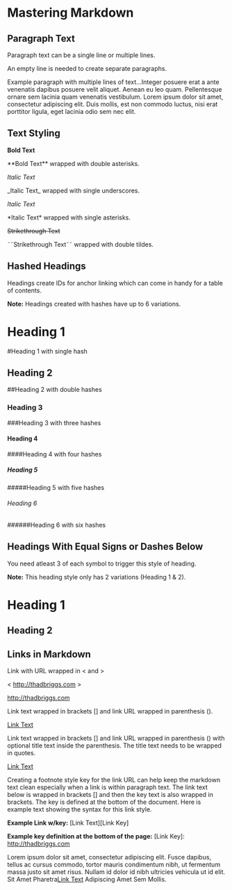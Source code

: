 # Mastering Markdown



## Paragraph Text

Paragraph text can be a single line or multiple lines.

An empty line is needed to create separate paragraphs.

Example paragraph with multiple lines of text...Integer posuere erat a ante venenatis dapibus posuere velit aliquet. Aenean eu leo quam. Pellentesque ornare sem lacinia quam venenatis vestibulum. Lorem ipsum dolor sit amet, consectetur adipiscing elit. Duis mollis, est non commodo luctus, nisi erat porttitor ligula, eget lacinia odio sem nec elit.



## Text Styling

**Bold Text** 

&ast;&ast;Bold Text&ast;&ast; wrapped with double asterisks.

_Italic Text_ 

&lowbar;Italic Text&lowbar; wrapped with single underscores.

*Italic Text*

&ast;Italic Text&ast; wrapped with single asterisks.

~~Strikethrough Text~~ 

&tilde;&tilde;Strikethrough Text&tilde;&tilde; wrapped with double tildes.



## Hashed Headings 

Headings create IDs for anchor linking which can come in handy for a table of contents.

**Note:** Headings created with hashes have up to 6 variations.

# Heading 1

&#35;Heading 1 with single hash

## Heading 2

&#35;&#35;Heading 2 with double hashes

### Heading 3

&#35;&#35;&#35;Heading 3 with three hashes

#### Heading 4

&#35;&#35;&#35;&#35;Heading 4 with four hashes

##### Heading 5

&#35;&#35;&#35;&#35;&#35;Heading 5 with five hashes

###### Heading 6

&#35;&#35;&#35;&#35;&#35;&#35;Heading 6 with six hashes



## Headings With Equal Signs or Dashes Below

You need atleast 3 of each symbol to trigger this style of heading.

**Note:** This heading style only has 2 variations (Heading 1 & 2).

Heading 1
==================

Heading 2
------------------



## Links in Markdown

Link with URL wrapped in &lt; and &gt;

&lt; http://thadbriggs.com &gt;

<http://thadbriggs.com>

Link text wrapped in brackets &lsqb;&rsqb; and link URL wrapped in parenthesis &lpar;&rpar;.

[Link Text](http://thadbriggs.com)

Link text wrapped in brackets &lsqb;&rsqb; and link URL wrapped in parenthesis &lpar;&rpar; with optional title text inside the parenthesis. The title text needs to be wrapped in quotes.

[Link Text](http://thadbriggs.com "This is a link to my site.")

Creating a footnote style key for the link URL can help keep the markdown text clean especially when a link is within paragraph text. The link text below is wrapped in brackets &lsqb;&rsqb; and then the key text is also wrapped in brackets. The key is defined at the bottom of the document. Here is example text showing the syntax for this link style. 

**Example Link w/key:** &lsqb;Link Text&rsqb;&lsqb;Link Key&rsqb;

**Example key definition at the bottom of the page:** &lsqb;Link Key&rsqb;: http://thadbriggs.com

Lorem ipsum dolor sit amet, consectetur adipiscing elit. Fusce dapibus, tellus ac cursus commodo, tortor mauris condimentum nibh, ut fermentum massa justo sit amet risus. Nullam id dolor id nibh ultricies vehicula ut id elit. Sit Amet Pharetra[Link Text][1] Adipiscing Amet Sem Mollis.






[1]: http://thadbriggs.com



